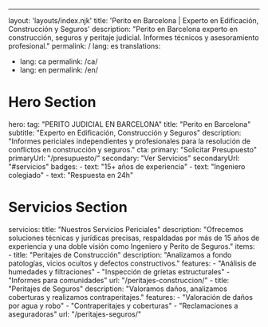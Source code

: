 ---
layout: 'layouts/index.njk'
title: 'Perito en Barcelona | Experto en Edificación, Construcción y Seguros'
description: "Perito en Barcelona experto en construcción, seguros y peritaje judicial. Informes técnicos y asesoramiento profesional."
permalink: /
lang: es
translations:
  - lang: ca
    permalink: /ca/
  - lang: en
    permalink: /en/

# Hero Section
hero:
    tag: "PERITO JUDICIAL EN BARCELONA"
    title: "Perito en Barcelona"
    subtitle: "Experto en Edificación, Construcción y Seguros"
    description: "Informes periciales independientes y profesionales para la resolución de conflictos en construcción y seguros."
    cta:
        primary: "Solicitar Presupuesto"
        primaryUrl: "/presupuesto/"
        secondary: "Ver Servicios"
        secondaryUrl: "#servicios"
    badges:
        - text: "15+ años de experiencia"
        - text: "Ingeniero colegiado"
        - text: "Respuesta en 24h"

# Servicios Section
servicios:
  title: "Nuestros Servicios Periciales"
  description: "Ofrecemos soluciones técnicas y jurídicas precisas, respaldadas por más de 15 años de experiencia y una doble visión como Ingeniero y Perito de Seguros."
  items:
    - title: "Peritajes de Construcción"
      description: "Analizamos a fondo patologías, vicios ocultos y defectos constructivos."
      features:
        - "Análisis de humedades y filtraciones"
        - "Inspección de grietas estructurales"
        - "Informes para comunidades"
      url: "/peritajes-construccion/"
    - title: "Peritajes de Seguros"
      description: "Valoramos daños, analizamos coberturas y realizamos contraperitajes."
      features:
        - "Valoración de daños por agua y robo"
        - "Contraperitajes y coberturas"
        - "Reclamaciones a aseguradoras"
      url: "/peritajes-seguros/"